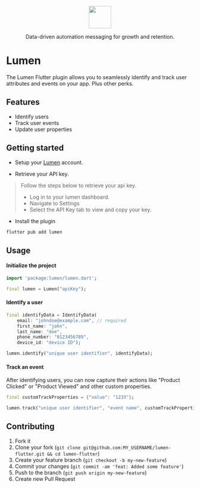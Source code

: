 <p align="center">
  <a href="https://uselumen.co">
    <img src="https://user-images.githubusercontent.com/43097772/178112983-d1f040da-6580-473f-b1cc-6083a0c0c95e.png" height="60">
  </a>
  <p align="center">Data-driven automation messaging for growth and retention.</p>
</p>

# Lumen

The Lumen Flutter plugin allows you to seamlessly identify and track user attributes and events on your app. Plus other perks.

## Features

- Identify users
- Track user events
- Update user properties

## Getting started

- Setup your [Lumen](https://uselumen.co) account.

- Retrieve your API key.

> Follow the steps below to retrieve your api key.
>
> - Log in to your lumen dashboard.
> - Navigate to Settings
> - Select the API Key tab to view and copy your key.

- Install the plugin

```sh
flutter pub add lumen
```

## Usage

<!--
TODO: Include short and useful examples for package users. Add longer examples
to `/example` folder. -->

#### Initialize the project

```dart
import 'package:lumen/lumen.dart';

final lumen = Lumen("apiKey");
```

#### Identify a user

```dart
final identifyData = IdentifyData(
    email: "johndoe@example.com", // required
    first_name: "john",
    last_name: "doe",
    phone_number: "0123456789",
    device_id: "device ID");

lumen.identify("unique user identifier", identifyData);
```

#### Track an event

After identifying users, you can now capture their actions like "Product Clicked" or "Product Viewed" and other custom properties.

```dart
final customTrackProperties = {"value": "1233"};

lumen.track("unique user identifier", "event name", customTrackProperties);
```

## Contributing

1. Fork it
2. Clone your fork (`git clone git@github.com:MY_USERNAME/lumen-flutter.git && cd lumen-flutter`)
3. Create your feature branch (`git checkout -b my-new-feature`)
4. Commit your changes (`git commit -am 'feat: Added some feature'`)
5. Push to the branch (`git push origin my-new-feature`)
6. Create new Pull Request

<!--
## Additional information

TODO: Tell users more about the package: where to find more information, how to
contribute to the package, how to file issues, what response they can expect
from the package authors, and more. -->
